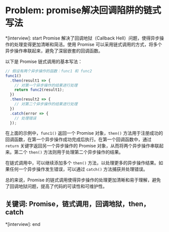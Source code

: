 # Problem: promise解决回调陷阱的链式写法

*[interview]: start
Promise 解决了回调地狱（Callback Hell）问题，使得异步操作的处理变得更加清晰和简洁。使用 Promise 可以采用链式调用的方式，将多个异步操作串联起来，避免了深层嵌套的回调函数。

以下是 Promise 链式调用的基本写法：

```javascript
// 假设有两个异步操作的函数：func1 和 func2
func1()
  .then(result1 => {
    // 对第一个异步操作的结果进行处理
    return func2(result1);
  })
  .then(result2 => {
    // 对第二个异步操作的结果进行处理
  })
  .catch(error => {
    // 处理错误
  });
```

在上面的示例中，`func1()` 返回一个 Promise 对象，`then()` 方法用于注册成功的回调函数，在第一个异步操作成功完成后执行。在第一个回调函数中，通过 `return` 关键字返回另一个异步操作的 Promise 对象，从而将两个异步操作串联起来。第二个 `then()` 方法则用于处理第二个异步操作的结果。

在链式调用中，可以继续添加多个 `then()` 方法，以处理更多的异步操作结果。如果任何一个异步操作发生错误，可以通过 `catch()` 方法捕获并处理错误。

总的来说，Promise 的链式调用使得异步操作的处理更加清晰和易于理解，避免了回调地狱问题，提高了代码的可读性和可维护性。

## 关键词: Promise，链式调用，回调地狱，then，catch
*[interview]: end
